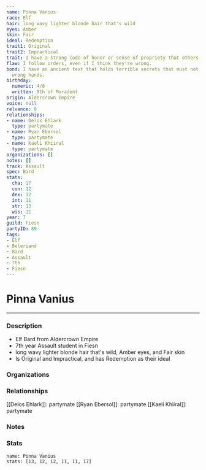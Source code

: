 ```yaml
---
name: Pinna Vanius
race: Elf
hair: long wavy lighter blonde hair that's wild
eyes: Amber
skin: Fair
ideal: Redemption
trait1: Original
trait2: Impractical
trait: I have a strong code of honor or sense of propriety that others don't comprehend.
flaw: I follow orders, even if I think they're wrong.
bond: I have an ancient text that holds terrible secrets that must not fall into the
  wrong hands.
birthday:
  numeric: 4/8
  written: 8th of Moradent
origin: Aldercrown Empire
voice: null
relvance: 0
relationships:
- name: Delos Ehlark
  type: partymate
- name: Ryan Ebersol
  type: partymate
- name: Kaeli Khiiral
  type: partymate
organizations: []
notes: []
track: Assault
spec: Bard
stats:
  cha: 17
  con: 12
  dex: 12
  int: 11
  str: 13
  wis: 11
year: 7
guild: Fiesn
partyID: 89
tags:
- Elf
- Beleriand
- Bard
- Assault
- 7th
- Fiesn
---
```

# Pinna Vanius
---
### Description
- Elf Bard from Aldercrown Empire
- 7th year Assault student in Fiesn
- long wavy lighter blonde hair that's wild, Amber eyes, and Fair skin
- Is Original and Impractical, and has Redemption as their ideal

### Organizations

### Relationships
[[Delos Ehlark]]: partymate
[[Ryan Ebersol]]: partymate
[[Kaeli Khiiral]]: partymate

### Notes

### Stats
```statblock
name: Pinna Vanius
stats: [13, 12, 12, 11, 11, 17]
```